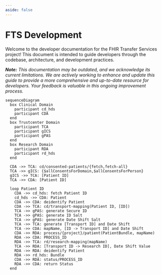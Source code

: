 ```yaml
---
aside: false
---
```


# FTS Development

Welcome to the developer documentation for the FHIR Transfer Services project! This document is
intended to guide developers through the codebase, architecture, and development practices.

***Note:** This documentation may be outdated, and we acknowledge its current limitations. We are
actively working to enhance and update this guide to provide a more comprehensive and up-to-date
resource for developers. Your feedback is valuable in this ongoing improvement process.*

```mermaid
sequenceDiagram
  box Clinical Domain
    participant cd_hds
    participant CDA
  end
  box Trustcenter Domain
    participant TCA
    participant gICS
    participant gPAS
  end
  box Research Domain
    participant RDA
    participant rd_hds
  end

  CDA ->> TCA: cd/consented-patients/{fetch,fetch-all}
  TCA ->> gICS: {$allConsentsForDomain,$allConsentsForPerson}
  gICS ->> TCA: [Patient ID]
  TCA ->> CDA: [Patient ID]

  loop Patient ID
    CDA ->> cd_hds: fetch Patient ID
    cd_hds ->> CDA: Patient
    CDA ->> CDA: deidentify Patient
    CDA ->> TCA: cd/transport-mapping(Patient ID, [ID])
    TCA ->> gPAS: generate Secure ID
    TCA ->> gPAS: generate ID Salt
    TCA ->> gPAS: generate Date Shift Salt
    TCA ->> TCA: generate [Transport ID] and Date Shift
    TCA ->> CDA: mapName, [ID -> Transport ID] and Date Shift
    CDA ->> RDA: process/{project}/patient(PatientBundle, mapName)
    RDA ->> CDA: PROCESS_ID
    RDA ->> TCA: rd/research-mapping(mapName)
    TCA ->> RDA: [Transport ID -> Research ID], Date Shift Value
    RDA ->> RDA: deidentify Patient
    RDA ->> rd_hds: Bundle
    CDA ->> RDA: status/PROCESS_ID
    RDA ->> CDA: return Status
  end
```
